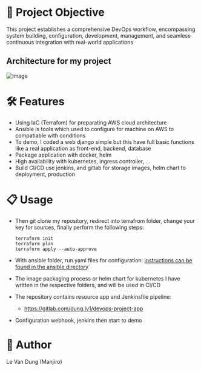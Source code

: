 # 🚀 Project Objective
This project establishes a comprehensive DevOps workflow, encompassing system building, configuration, development, management, and seamless continuous integration with real-world applications

## Architecture for my project
![image](https://gitlab.com/dung.lv1/devops-project-app/-/raw/master/Resume-Site-Django/assets/architecture.png)

# 🛠️ Features
- Using IaC (Terrafom) for preparating AWS cloud architecture
- Ansible is tools which used to configure for machine on AWS to compatiable with conditions
- To demo, I coded a web django simple but this have full basic functions like a real application as front-end, backend, database
- Package application with docker, helm
- High availability with kubernetes, ingress controller, ...
- Build CI/CD use jenkins, and gitlab for storage images, helm chart to deployment, production

# 📋 Usage
- Then git clone my repository, redirect into terrafrom folder, change your key for sources, finally perform the following steps:
  
  ```
  terraform init
  terraform plan
  terraform apply --auto-approve
  ```
- With ansible folder, run yaml files for configuration:
  [instructions can be found in the ansible directory](https://gitlab.com/dung.lv1/devops-project-infra/tree/master/Ansible)`

- The image packaging process or helm chart for kubernetes I have written in the respective folders, and will be used in CI/CD
  
- The repository contains resource app and Jenkinsfile pipeline:
  - https://gitlab.com/dung.lv1/devops-project-app
    
- Configuration webhook, jenkins then start to demo

# 📝 Author
Le Van Dung (Manjiro)
